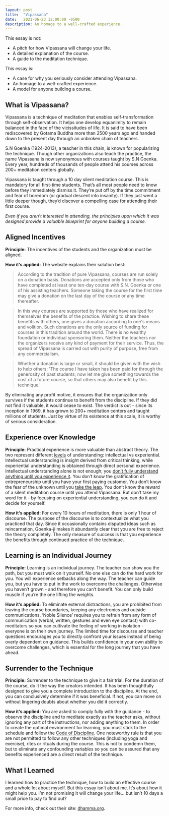```yaml
---
layout: post
title:  "Vipassana"
date:   2021-06-23 12:00:00 -0500
description: An homage to a well-crafted experience.
---
```

This essay is not:
*   A pitch for how Vipassana will change your life.
*   A detailed explanation of the course.
*   A guide to the meditation technique.

This essay is:
*   A case for why you seriously consider attending Vipassana.
*   An homage to a well-crafted experience.
*   A model for anyone building a course.


## What is Vipassana?

Vipassana is a technique of meditation that enables self-transformation through self-observation. It helps one develop equanimity to remain balanced in the face of the vicissitudes of life. It is said to have been rediscovered by Gotama Buddha more than 2500 years ago and handed down to the present day through an unbroken chain of teachers.

S.N Goenka (1924-2013), a teacher in this chain, is known for popularizing the technique. Though other organizations also teach the practice, the name Vipassana is now synonymous with courses taught by S.N Goenka. Every year, hundreds of thousands of people attend his courses across 200+ meditation centers globally.

Vipassana is taught through a 10 day silent meditation course. This is mandatory for all first-time students. That’s all most people need to know before they immediately dismiss it. They’re put off by the time commitment and fear of boredom (or gradual descent into insanity). If they just went a little deeper though, they’d discover a compelling case for attending their first course.

_Even if you aren’t interested in attending, the principles upon which it was designed provide a valuable blueprint for anyone building a course._


## Aligned Incentives

**Principle:** The incentives of the students and the organization must be aligned. 

**How it’s applied:** The website explains their solution best:

> According to the tradition of pure Vipassana, courses are run solely on a donation basis. Donations are accepted only from those who have completed at least one ten-day course with S.N. Goenka or one of his assisting teachers. Someone taking the course for the first time may give a donation on the last day of the course or any time thereafter.

> In this way courses are supported by those who have realized for themselves the benefits of the practice. Wishing to share these benefits with others, one gives a donation according to one's means and volition. Such donations are the only source of funding for courses in this tradition around the world. There is no wealthy foundation or individual sponsoring them. Neither the teachers nor the organizers receive any kind of payment for their service. Thus, the spread of Vipassana is carried out with purity of purpose, free from any commercialism.

> Whether a donation is large or small, it should be given with the wish to help others: 'The course I have taken has been paid for through the generosity of past students; now let me give something towards the cost of a future course, so that others may also benefit by this technique.'

By eliminating any profit motive, it ensures that the organization only survives if the students continue to benefit from the discipline. If they did not find it valuable, it would cease to exist. The verdict is out - since its inception in 1969, it has grown to 200+ meditation centers and taught millions of students. Just by virtue of its existence at this scale, it is worthy of serious consideration.


## Experience over Knowledge

**Principle:** Practical experience is more valuable than abstract theory. The two represent different [levels]({{site.url}}/thought-space-vs-reality) of understanding: intellectual vs experiential. Intellectual understanding is insight derived from critical thinking, while experiential understanding is obtained through direct personal experience. Intellectual understanding alone is not enough; you [don’t fully understand anything until you experience it](https://www.youtube.com/watch?v=oRG2jlQWCsY). You don’t know the gratification of entrepreneurship until you have your first paying customer. You don’t know the fear of the unknown until you [take the leap]({{site.url}}/taking-the-leap). You don’t know the reward of a silent meditation course until you attend Vipassana. But don’t take my word for it - by focusing on experiential understanding, you can do it and decide for yourself.

**How it’s applied:** For every 10 hours of meditation, there is only 1 hour of discourse. The purpose of the discourse is to contextualize what you practiced that day. Since it occasionally contains disputed ideas such as reincarnation, Goenka-ji makes it abundantly clear that you are free to reject the theory completely. The only measure of success is that you experience the benefits through continued practice of the technique.


## Learning is an Individual Journey

**Principle:** Learning is an individual journey. The teacher can show you the path, but you must walk on it yourself. No one else can do the hard work for you. You will experience setbacks along the way. The teacher can guide you, but you have to put in the work to overcome the challenges. Otherwise you haven’t grown - and therefore you can’t benefit. You can only build muscle if you’re the one lifting the weights.

**How it’s applied:** To eliminate external distractions, you are prohibited from leaving the course boundaries, keeping any electronics and outside communications. ‘Noble Silence’ requires you to refrain from any form of communication (verbal, written, gestures and even eye contact) with co-meditators so you can cultivate the feeling of working in isolation - everyone is on their own journey. The limited time for discourse and teacher questions encourages you to directly confront your issues instead of being overly dependent on guidance. This builds confidence in your own ability to overcome challenges, which is essential for the long journey that you have ahead.


## Surrender to the Technique

**Principle:** Surrender to the technique to give it a fair trial. For the duration of the course, do it the way the creators intended. It has been thoughtfully designed to give you a complete introduction to the discipline. At the end, you can conclusively determine if it was beneficial. If not, you can move on without lingering doubts about whether you did it correctly.

**How it’s applied:** You are asked to comply fully with the guidance - to observe the discipline and to meditate exactly as the teacher asks, without ignoring any part of the instructions, nor adding anything to them. In order to create the optimal environment for learning, you must stick to the schedule and follow the [Code of Discipline](https://www.dhamma.org/en-US/about/code). One noteworthy rule is that you are not permitted to follow any other techniques (including yoga and exercise), rites or rituals during the course. This is not to condemn them, but to eliminate any confounding variables so you can be assured that any benefits experienced are a direct result of the technique.


## What I Learned

I learned how to practice the technique, how to build an effective course and a whole lot about myself. But this essay isn’t about me. It’s about how it might help you. I’m not promising it will change your life… but isn’t 10 days a small price to pay to find out?

For more info, check out their site: [dhamma.org](https://www.dhamma.org/).
